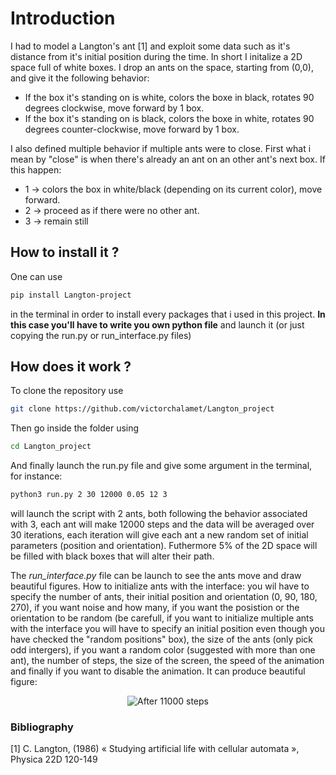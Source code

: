 # Introduction
I had to model a Langton's ant [1] and exploit some data such as it's distance from it's initial position during the time. In short I initalize a 2D space full of white boxes. I drop an ants on the space, starting from (0,0), and give it the following behavior:
- If the box it's standing on is white, colors the boxe in black, rotates 90 degrees clockwise, move forward by 1 box.
- If the box it's standing on is black, colors the boxe in white, rotates 90 degrees counter-clockwise, move forward by 1 box.

I also defined multiple behavior if multiple ants were to close. First what i mean by "close" is when there's already an ant on an other ant's next box. If this happen:
- 1 -> colors the box in white/black (depending on its current color), move forward.
- 2 -> proceed as if there were no other ant.
- 3 -> remain still

## How to install it ?
One can use
```bash
pip install Langton-project
```
in the terminal in order to install every packages that i used in this project. **In this case you'll have to write you own python file** and launch it (or just copying the run.py or run_interface.py files)

## How does it work ?
To clone the repository use
```bash
git clone https://github.com/victorchalamet/Langton_project
```
Then go inside the folder using
```bash
cd Langton_project
```
And finally launch the run.py file and give some argument in the terminal, for instance:
```bash
python3 run.py 2 30 12000 0.05 12 3
```
will launch the script with 2 ants, both following the behavior associated with 3, each ant will make 12000 steps and the data will be averaged over 30 iterations, each iteration will give each ant a new random set of initial parameters (position and orientation). Futhermore 5% of the 2D space will be filled with black boxes that will alter their path.

The *run_interface.py* file can be launch to see the ants move and draw beautiful figures. How to initialize ants with the interface: you wil have to specify the number of ants, their initial position and orientation (0, 90, 180, 270), if you want noise and how many, if you want the posistion or the orientation to be random (be carefull, if you want to initialize multiple ants with the interface you will have to specify an initial position even though you have checked the "random positions" box), the size of the ants (only pick odd intergers), if you want a random color (suggested with more than one ant), the number of steps, the size of the screen, the speed of the animation and finally if you want to disable the animation.
It can produce beautiful figure:

<p align="center">
  <img src="https://upload.wikimedia.org/wikipedia/commons/d/d3/LangtonsAnt.png" alt="After 11000 steps"/>
</p>

### Bibliography
[1] C. Langton, (1986) « Studying artificial life with cellular automata », Physica 22D 120-149
